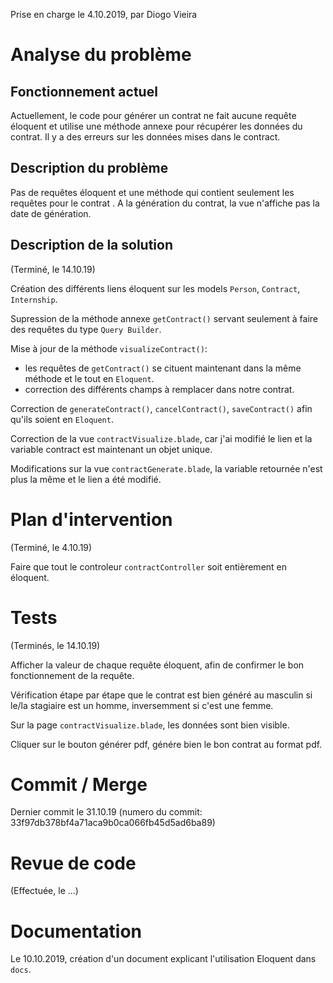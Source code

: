 Prise en charge le 4.10.2019, par Diogo Vieira

# Analyse du problème

## Fonctionnement actuel

Actuellement, le code pour générer un contrat ne fait aucune requête éloquent et utilise une méthode annexe pour récupérer les données du contrat.
Il y a des erreurs sur les données mises dans le contract.

## Description du problème

Pas de requêtes éloquent et une méthode qui contient seulement les requêtes pour le contrat .
A la génération du contrat, la vue n'affiche pas la date de génération.

## Description de la solution

(Terminé, le 14.10.19)

Création des différents liens éloquent sur les models `Person`, `Contract`, `Internship`.

Supression de la méthode annexe `getContract()` servant seulement à faire des requêtes du type `Query Builder`.

Mise à jour de la méthode `visualizeContract()`:
   - les requêtes de `getContract()` se cituent maintenant dans la même méthode et le tout en `Eloquent`.
   - correction des différents champs à remplacer dans notre contrat.
   
Correction de `generateContract()`, `cancelContract()`, `saveContract()` afin qu'ils soient en `Eloquent`.

Correction de la vue `contractVisualize.blade`, car j'ai modifié le lien et la variable contract est maintenant un objet unique. 

Modifications sur la vue `contractGenerate.blade`, la variable retournée n'est plus la même et le lien a été modifié.


# Plan d'intervention

(Terminé, le 4.10.19)

Faire que tout le controleur `contractController` soit entièrement en éloquent.

# Tests

(Terminés, le 14.10.19)
 
Afficher la valeur de chaque requête éloquent, afin de confirmer le bon fonctionnement de la requête.

Vérification étape par étape que le contrat est bien généré au masculin si le/la stagiaire est un homme, inversemment si c'est une femme.

Sur la page `contractVisualize.blade`, les données sont bien visible.

Cliquer sur le bouton générer pdf, génére bien le bon contrat au format pdf.


# Commit / Merge

Dernier commit le 31.10.19 (numero du commit: 33f97db378bf4a71aca9b0ca066fb45d5ad6ba89)

# Revue de code

(Effectuée, le ...)

# Documentation

Le 10.10.2019, création d'un document explicant l'utilisation Eloquent dans `docs`.

